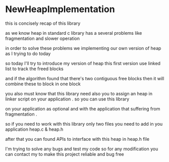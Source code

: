 # NewHeapImplementation


this is concisely recap  of this library  

as we know heap in standard c library has a several problems like fragmentation and slower operation

in order to solve these problems we implementing our own version of heap as I trying to do today

so today I'll try to introduce my version of heap this first version use linked list to track the freed blocks

and if the algorithm found that there's two contiguous free blocks then it will combine these to block in one block

you also must know that this library need also you to assign an heap in linker script on your application . so you can use this library

on your application as optional and with the application that suffering from fragmentation .

so if you need to work with this library only two files you need to add in you application heap.c & heap.h 

after that you can found APIs to interface with this heap in heap.h file

I'm trying to solve any bugs and test my code so for any modification you can contact my to make this project reliable and bug free


